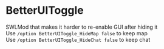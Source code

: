 # BetterUIToggle  
SWLMod that makes it harder to re-enable GUI after hiding it  
Use `/option BetterUIToggle_HideMap false` to keep map  
Use `/option BetterUIToggle_HideChat false` to keep chat  
